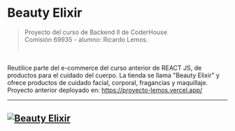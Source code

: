 # Beauty Elixir

> Proyecto del curso de Backend II de CoderHouse<br>
Comisión 69935 - alumno: Ricardo Lemos.<br><br>

<br>Reutilice parte del e-commerce del curso anterior de REACT JS, de productos para el cuidado del cuerpo.
La tienda se llama "Beauty Elixir" y ofrece productos de cuidado facial, corporal, fragancias y maquillaje.<br>
Proyecto anterior deployado en: https://proyecto-lemos.vercel.app/

---
[![Beauty Elixir](https://ehiglobal.com.ar/assets/ricardo/logo_readme.png "Beauty Elixir")](https://proyecto-lemos.vercel.app/ "Beauty Elixir")
---